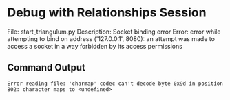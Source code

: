 # Debug with Relationships Session

File: start_triangulum.py
Description: Socket binding error
Error: error while attempting to bind on address ('127.0.0.1', 8080): an attempt was made to access a socket in a way forbidden by its access permissions

## Command Output

```
Error reading file: 'charmap' codec can't decode byte 0x9d in position 802: character maps to <undefined>


```

